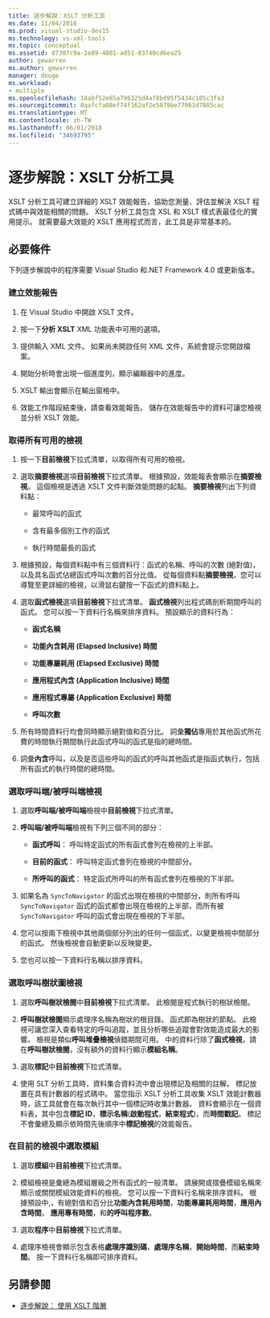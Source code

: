```yaml
---
title: 逐步解說：XSLT 分析工具
ms.date: 11/04/2016
ms.prod: visual-studio-dev15
ms.technology: vs-xml-tools
ms.topic: conceptual
ms.assetid: 87387c9a-2e89-4801-ad51-83740cd6ea25
author: gewarren
ms.author: gewarren
manager: douge
ms.workload:
- multiple
ms.openlocfilehash: 14abf52e65a796325d4af8bd95f5434c105c3fa3
ms.sourcegitcommit: 0aafcfa08ef74f162af2e5079be77061d7885cac
ms.translationtype: MT
ms.contentlocale: zh-TW
ms.lasthandoff: 06/01/2018
ms.locfileid: "34693795"
---
```

# <a name="walkthrough-xslt-profiler"></a>逐步解說：XSLT 分析工具

XSLT 分析工具可建立詳細的 XSLT 效能報告，協助您測量、評估並解決 XSLT 程式碼中與效能相關的問題。 XSLT 分析工具包含 XSL 和 XSLT 樣式表最佳化的實用提示。 就需要最大效能的 XSLT 應用程式而言，此工具是非常基本的。

## <a name="prerequisites"></a>必要條件

下列逐步解說中的程序需要 Visual Studio 和.NET Framework 4.0 或更新版本。

### <a name="create-the-performance-report"></a>建立效能報告

1.  在 Visual Studio 中開啟 XSLT 文件。

2.  按一下**分析 XSLT** XML 功能表中可用的選項。

3.  提供輸入 XML 文件。 如果尚未開啟任何 XML 文件，系統會提示您開啟檔案。

4.  開始分析時會出現一個進度列，顯示編輯器中的進度。

5.  XSLT 輸出會顯示在輸出窗格中。

6.  效能工作階段結束後，請查看效能報告。 儲存在效能報告中的資料可讓您檢視並分析 XSLT 效能。

### <a name="get-all-the-available-views"></a>取得所有可用的檢視

1.  按一下**目前檢視**下拉式清單，以取得所有可用的檢視。

2.  選取**摘要檢視**選項**目前檢視**下拉式清單。 根據預設，效能報表會顯示在**摘要檢視**。 這個檢視是透過 XSLT 文件判斷效能問題的起點。 **摘要檢視**列出下列資料點：

    -   最常呼叫的函式

    -   含有最多個別工作的函式

    -   執行時間最長的函式

3.  根據預設，每個資料點中有三個資料行：函式的名稱、呼叫的次數 (絕對值)，以及具名函式佔總函式呼叫次數的百分比值。 從每個資料點**摘要檢視**，您可以導覽至更詳細的檢視，以滑鼠右鍵按一下函式的資料點上。

4.  選取**函式檢視**選項**目前檢視**下拉式清單。 **函式檢視**列出程式碼剖析期間呼叫的函式。 您可以按一下資料行名稱來排序資料。 預設顯示的資料行為：

    -   **函式名稱**

    -   **功能內含耗用 (Elapsed Inclusive) 時間**

    -   **功能專屬耗用 (Elapsed Exclusive) 時間**

    -   **應用程式內含 (Application Inclusive) 時間**

    -   **應用程式專屬 (Application Exclusive) 時間**

    -   **呼叫次數**

5.  所有時間資料行均會同時顯示絕對值和百分比。 詞彙**獨佔**專用於其他函式所花費的時間執行期間執行此函式呼叫的函式是指的總時間。

6.  詞彙**內含**呼叫，以及是否這些呼叫的函式的呼叫其他函式是指函式執行，包括所有函式的執行時間的總時間。

### <a name="select-callercallee-view"></a>選取呼叫端/被呼叫端檢視

1.  選取**呼叫端/被呼叫端**檢視中**目前檢視**下拉式清單。

2.  **呼叫端/被呼叫端**檢視有下列三個不同的部分：

    -   **函式呼叫**： 呼叫特定函式的所有函式會列在檢視的上半部。

    -   **目前的函式**： 呼叫特定函式會列在檢視的中間部分。

    -   **所呼叫的函式**： 特定函式所呼叫的所有函式會列在檢視的下半部。

3.  如果名為 `SyncToNavigator` 的函式出現在檢視的中間部分，則所有呼叫 `SyncToNavigator` 函式的函式都會出現在檢視的上半部，而所有被 `SyncToNavigator` 呼叫的函式會出現在檢視的下半部。

4.  您可以按兩下檢視中其他兩個部分列出的任何一個函式，以變更檢視中間部分的函式。 然後檢視會自動更新以反映變更。

5.  您也可以按一下資料行名稱以排序資料。

### <a name="select-call-tree-view"></a>選取呼叫樹狀圖檢視

1.  選取**呼叫樹狀檢閱**中**目前檢視**下拉式清單。 此檢閱是程式執行的樹狀檢閱。

2.  **呼叫樹狀檢閱**顯示處理序名稱為樹狀的根目錄。 函式即為樹狀的節點。 此檢視可讓您深入查看特定的呼叫追蹤，並且分析哪些追蹤會對效能造成最大的影響。 檢視是類似**呼叫堆疊檢視**偵錯期間可用。 中的資料行除了**函式檢視**，請在**呼叫樹狀檢閱**，沒有額外的資料行顯示**模組名稱**。

3.  選取**標記**中**目前檢視**下拉式清單。

4.  使用 SLT 分析工具時，資料集合資料流中會出現標記及相關的註解。 標記放置在具有計數器的程式碼中。 當您指示 XSLT 分析工具收集 XSLT 效能計數器時，該工具就會在每次執行其中一個標記時收集計數器。 資料會顯示在一個資料表，其中包含**標記 ID**，**標示名稱**(**啟動程式**，**結束程式**)，而**時間戳記**。 標記 不會彙總及顯示依時間先後順序中**標記檢視**的效能報告。

### <a name="select-modules-in-the-current-view"></a>在目前的檢視中選取模組

1.  選取**模組**中**目前檢視**下拉式清單。

2.  模組檢視是彙總為模組層級之所有函式的一般清單。 請展開或摺疊模組名稱來顯示或關閉模組效能資料的檢視。 您可以按一下資料行名稱來排序資料。 根據預設中,，有絕對值和百分比**功能內含耗用時間**，**功能專屬耗用時間**，**應用內含時間**， **應用專有時間**，和**的呼叫程序數**。

3.  選取**程序**中**目前檢視**下拉式清單。

4.  處理序檢視會顯示包含表格**處理序識別碼**，**處理序名稱**，**開始時間**，而**結束時間**。 按一下資料行名稱即可排序資料。

## <a name="see-also"></a>另請參閱

- [逐步解說： 使用 XSLT 階層](../xml-tools/walkthrough-using-xslt-hierarchy.md)